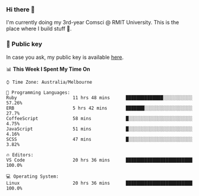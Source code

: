 ### Hi there 👋

I'm currently doing my 3rd-year Comsci @ RMIT University. This is the place where I build stuff 👀. 

### 🔑 Public key

In case you ask, my public key is available [here](https://public.auspham.dev/).

<!--START_SECTION:waka-->
📊 **This Week I Spent My Time On** 

```text
⌚︎ Time Zone: Australia/Melbourne

💬 Programming Languages: 
Ruby                     11 hrs 48 mins      ██████████████░░░░░░░░░░░   57.26% 
ERB                      5 hrs 42 mins       ███████░░░░░░░░░░░░░░░░░░   27.7% 
CoffeeScript             58 mins             █░░░░░░░░░░░░░░░░░░░░░░░░   4.75% 
JavaScript               51 mins             █░░░░░░░░░░░░░░░░░░░░░░░░   4.16% 
SCSS                     47 mins             █░░░░░░░░░░░░░░░░░░░░░░░░   3.82%

🔥 Editors: 
VS Code                  20 hrs 36 mins      █████████████████████████   100.0%

💻 Operating System: 
Linux                    20 hrs 36 mins      █████████████████████████   100.0%

```


<!--END_SECTION:waka-->

<!--
**rockmanvnx6/rockmanvnx6** is a ✨ _special_ ✨ repository because its `README.md` (this file) appears on your GitHub profile.

Here are some ideas to get you started:

- 🔭 I’m currently working on ...
- 🌱 I’m currently learning ...
- 👯 I’m looking to collaborate on ...
- 🤔 I’m looking for help with ...
- 💬 Ask me about ...
- 📫 How to reach me: ...
- 😄 Pronouns: ...
- ⚡ Fun fact: ...
-->
